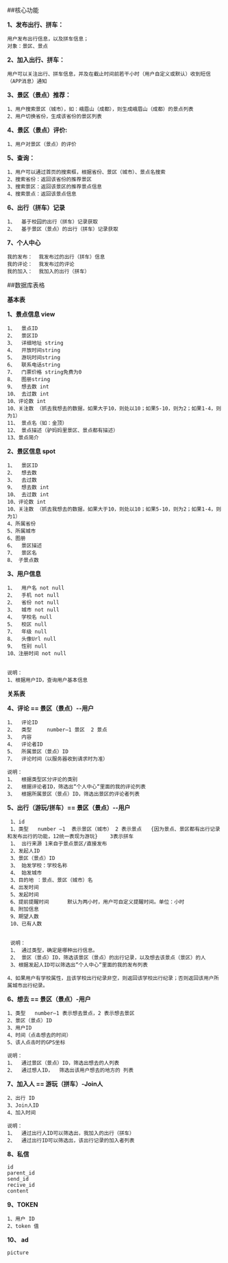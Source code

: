 ##核心功能

**1、发布出行、拼车：**
 
    用户发布出行信息，以及拼车信息；
    对象：景区、景点
    
**2、加入出行、拼车：**

    用户可以关注出行、拼车信息，并及在截止时间前若干小时（用户自定义或默认）收到短信（APP消息）通知
 	
**3、景区（景点）推荐：**

    1、用户搜索景区（城市），如：峨眉山（成都），则生成峨眉山（成都）的景点列表
    2、用户切换省份，生成该省份的景区列表
**4、景区（景点）评价:**

    1、用户对景区（景点）的评价 
   
**5、查询：**

    1、用户可以通过首页的搜索框，根据省份、景区（城市）、景点名搜索
    2、搜索省份：返回该省份的推荐景区
    3、搜索景区：返回该景区的推荐景点信息
    4、搜索景点：返回该景点信息

**6、出行（拼车）记录**

    1、	基于校园的出行（拼车）记录获取
    2、	基于景区（景点）的出行（拼车）记录获取
**7、个人中心**

    我的发布：  我发布过的出行（拼车）信息
    我的评论：  我发布过的评论
    我的加入：  我加入的出行（拼车）





##数据库表格

**基本表**

**1、景点信息 view**

    1、	景点ID
    2、	景区ID
    3、	详细地址 string
    4、	开放时间string
    5、	游玩时间string
    6、	联系电话string
    7、	门票价格 string免费为0
    8、	图册string
    9、	想去数 int 
    10、	去过数 int
    10、评论数 int
    10、关注数 （抓去我想去的数据，如果大于10，则处以10；如果5-10，则为2；如果1-4，则为1）
    11、	景点名（如：金顶）
    12、	景点描述（驴妈妈里景区、景点都有描述）
    13、景点简介

**2、景区信息 spot**

    1、	景区ID
    2、	想去数
    3、	去过数
    9、	想去数 int 
    10、	去过数 int
    10、评论数 int
    10、关注数 （抓去我想去的数据，如果大于10，则处以10；如果5-10，则为2；如果1-4，则为1）
    4、所属省份
    5、所属城市
    6、图册
    6、	景区描述    
    7、	景区名
    8、 子景点数

**3、用户信息**

    1、	用户名 not null
    2、	手机 not null
    2、	省份 not null
    3、	城市 not null
    4、	学校名 null
    5、	校区 null
    7、	年级 null
    8、	头像Url null
    9、	性别 null
    10、注册时间 not null
 

    说明：
    1、根据用户ID，查询用户基本信息



**关系表**

**4、评论 == 景区（景点）--用户**

    1、	评论ID
    2、	类型     number—1 景区  2 景点
    3、	内容
    4、	评论者ID
    5、	所属景区（景点）ID
    7、	评论时间（以服务器收到请求时为准）
     
    说明：
    1、	根据类型区分评论的类别
    2、	根据评论者ID，筛选出“个人中心“里面的我的评论列表
    3、	根据所属景区（景点）ID，筛选出景区的评论者列表

**5、出行（游玩/拼车）== 景区（景点）--用户**

	 1、id
     1、类型   number –1  表示景区（城市） 2 表示景点   {因为景点、景区都有出行记录和发布出行的功能，12统一表现为游玩}    3表示拼车
     1、 出行来源 1来自于景点景区/直接发布
     2、发起人ID     
     3、景区（景点）ID  
     3、 始发学校：学校名称
     4、 始发城市
     3、目的地 ：景点、景区（城市）名
     4、出发时间
     5、发起时间
     6、提前提醒时间      默认为两小时，用户可自定义提醒时间。单位：小时
     8、附加信息
     9、期望人数
     10、已有人数
     
     
     说明：
     1、	通过类型，确定是哪种出行信息。
     2、	景区（景点）ID，筛选该景区（景点）的出行记录，以及想去该景点（景区）的人
     3、根据发起人ID可以筛选出“个人中心“里面的我的发布列表
     
    4、如果用户有学校属性，且该学校出行纪录非空，则返回该学校出行纪录；否则返回该用户所属城市出行纪录。
     
**6、想去 ==  景区（景点）-用户**

    1、类型   number—1 表示想去景点，2 表示想去景区
    2、景区（景点）ID        
    3、用户ID
    4、时间（点击想去的时间）
    5、该人点击时的GPS坐标
 
    说明：
    1、	通过景区（景点）ID，筛选出想去的人列表
    2、	通过想人ID，  筛选出该用户想去的地方的 列表



<!--**7、出行记录 == 景区（景点）-游玩（拼车）**
 
    1、	类型       number –1 表示景区 2 表示景点
    2、	景区（景点）ID  
    3、	游玩（拼车）ID
    说明：
    1、	通过类型来区分到底是景区还是景点的出行记录，对应来获取它的出行记录列表
    2、	通过景区（景点）ID查询该景区（景点）的出行记录列表
-->

**7、加入人 == 游玩（拼车）-Join人**

    2、出行 ID  
    3、Join人ID
    4、加入时间

    说明：
    1、	通过出行人ID可以筛选出，我加入的出行（拼车）
    2、	通过出行ID可以筛选出，该出行记录的加入者列表
    
    
    
    
     
**8、私信**

	id
	parent_id
	send_id
	recive_id
	content

      
 
**9、TOKEN**
	
	1、用户 ID
	2、token 值
	
**10、 ad**

	picture	      
      
